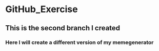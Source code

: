 # GitHub_Exercise
## This is the second branch I created
### Here I will create a different version of my memegenerator
